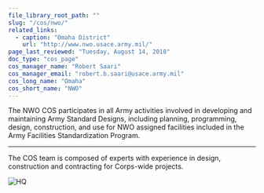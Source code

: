 ```yaml
---
file_library_root_path: ""
slug: "/cos/nwo/"
related_links:
  - caption: "Omaha District"
    url: "http://www.nwo.usace.army.mil/"
page_last_reviewed: "Tuesday, August 14, 2018"
doc_type: "cos_page"
cos_manager_name: "Robert Saari"
cos_manager_email: "robert.b.saari@usace.army.mil"
cos_long_name: "Omaha"
cos_short_name: "NWO"
---
```


The NWO COS participates in all Army activities involved in developing and maintaining Army Standard Designs, including planning, programming, design, construction, and use for NWO assigned facilities included in the Army Facilities Standardization Program.

---

The COS team is composed of experts with experience in design, construction and contracting for Corps-wide projects.

![HQ](/admin/images/uploads/allen-photos-227.jpg)
